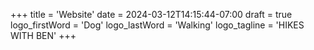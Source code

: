 +++
title = 'Website'
date = 2024-03-12T14:15:44-07:00
draft = true
logo_firstWord = 'Dog'
logo_lastWord = 'Walking'
logo_tagline = 'HIKES WITH BEN'
+++
